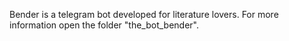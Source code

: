 Bender is a telegram bot developed for literature lovers. For more information open the folder "the_bot_bender".
